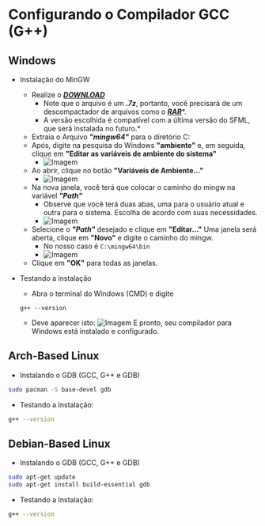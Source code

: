 # Configurando o Compilador GCC (G++)
## Windows
- Instalação do MinGW
    - Realize o ***[DOWNLOAD](https://github.com/brechtsanders/winlibs_mingw/releases/download/13.1.0-16.0.5-11.0.0-msvcrt-r5/winlibs-x86_64-posix-seh-gcc-13.1.0-mingw-w64msvcrt-11.0.0-r5.7z)***
        - Note que o arquivo é um ***.7z***, portanto, você precisará de um descompactador de arquivos como o ***[RAR](https://www.win-rar.com/fileadmin/winrar-versions/winrar/winrar-x64-622br.exe)****.
        - A versão escolhida é compatível com a última versão do SFML, que será instalada no futuro.*
    - Extraia o Arquivo ***"mingw64"*** para o diretório C:
    - Após, digite na pesquisa do Windows **"ambiente"** e, em seguida, clique em **"Editar as variáveis de ambiente do sistema"**
        - ![Imagem](https://github.com/senapk/fupisfun/assets/103089400/aea4b4ab-17d9-412e-8bbf-3b99988c9e79)
    - Ao abrir, clique no botão **"Variáveis de Ambiente..."**
        - ![Imagem](https://github.com/senapk/fupisfun/assets/103089400/60e89d4f-c556-4f7c-a8fe-b1b7e73de9b6)
    - Na nova janela, você terá que colocar o caminho do mingw na variável ***"Path"*** 
        - Observe que você terá duas abas, uma para o usuário atual e outra para o sistema. Escolha de acordo com suas necessidades.
        - ![Imagem](https://github.com/senapk/fupisfun/assets/103089400/6d591d98-7013-44e9-a0a4-0472fb451004) 
    - Selecione o ***"Path"*** desejado e clique em **"Editar..."**
    Uma janela será aberta, clique em **"Novo"** e digite o caminho do mingw.
        - No nosso caso é ```C:\mingw64\bin```
        - ![Imagem](https://github.com/senapk/fupisfun/assets/103089400/c62e2535-692f-4937-aa15-4efc6512b889)
    - Clique em **"OK"** para todas as janelas.
 
- Testando a instalação
    - Abra o terminal do Windows (CMD) e digite 
    ```shell
    g++ --version
    ```
    - Deve aparecer isto:
    ![Imagem](https://github.com/senapk/fupisfun/assets/103089400/39097e38-5be4-4a16-a087-0b32c7137995)
    E pronto, seu compilador para Windows está instalado e configurado.

## Arch-Based Linux 
- Instalando o GDB (GCC, G++ e GDB)
```bash
sudo pacman -S base-devel gdb
```
- Testando a Instalação:
```bash
g++ --version
```

## Debian-Based Linux 
- Instalando o GDB (GCC, G++ e GDB)
```bash
sudo apt-get update
sudo apt-get install build-essential gdb
```
- Testando a Instalação:
```bash
g++ --version
```



